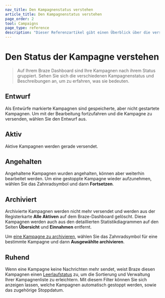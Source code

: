 ```yaml
---
nav_title: Den Kampagnenstatus verstehen
article_title: Den Kampagnenstatus verstehen
page_order: 2
tool: Campaigns
page_type: reference
description: "Dieser Referenzartikel gibt einen Überblick über die verschiedenen Status, die eine Kampagne haben kann und was sie bedeuten."
---
```


# Den Status der Kampagne verstehen

> Auf Ihrem Braze Dashboard sind Ihre Kampagnen nach ihrem Status gruppiert. Sehen Sie sich die verschiedenen Kampagnenstatus und Beschreibungen an, um zu erfahren, was sie bedeuten.

## Entwurf

Als Entwürfe markierte Kampagnen sind gespeicherte, aber nicht gestartete Kampagnen. Um mit der Bearbeitung fortzufahren und die Kampagne zu versenden, wählen Sie den Entwurf aus.

## Aktiv

Aktive Kampagnen werden gerade versendet.

## Angehalten

Angehaltene Kampagnen wurden angehalten, können aber weiterhin bearbeitet werden. Um eine gestoppte Kampagne wieder aufzunehmen, wählen Sie das Zahnradsymbol <i class="fas fa-cog"></i> und dann **Fortsetzen**.

## Archiviert

Archivierte Kampagnen werden nicht mehr versendet und werden aus der Registerkarte **Alle Aktiven** auf dem Braze-Dashboard gelöscht. Diese Kampagnen werden auch aus den detaillierten Statistikdiagrammen auf den Seiten **Übersicht** und **Einnahmen** entfernt.

Um [eine Kampagne zu archivieren]({{site.baseurl}}/user_guide/engagement_tools/campaigns/scheduling_and_organizing/archiving_campaigns/#archiving-campaigns), wählen Sie das Zahnradsymbol <i class="fas fa-cog"></i> für eine bestimmte Kampagne und dann **Ausgewählte archivieren**.

## Ruhend

Wenn eine Kampagne keine Nachrichten mehr sendet, weist Braze diesen Kampagnen einen [Leerlaufstatus]({{site.baseurl}}/idle_campaigns_canvases/) zu, um die Sortierung und Verwaltung Ihrer Kampagnenliste zu erleichtern. Mit diesem Filter können Sie sich anzeigen lassen, welche Kampagnen automatisch gestoppt werden, sowie das zugehörige Stoppdatum.

